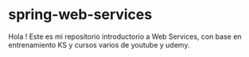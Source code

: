 # spring-web-services

Hola ! Este es mi repositorio introductorio a Web Services, con base en entrenamiento KS y cursos varios de youtube y udemy. 
